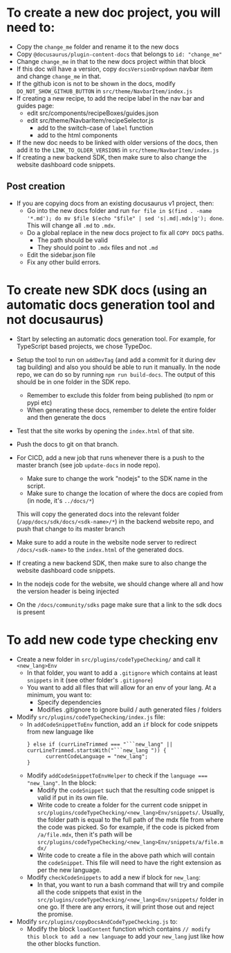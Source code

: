 # To create a new doc project, you will need to:
- Copy the `change_me` folder and rename it to the new docs
- Copy `@docusaurus/plugin-content-docs` that belongs to `id: "change_me"`
- Change `change_me` in that to the new docs project within that block
- If this doc will have a version, copy `docsVersionDropdown` navbar item and change `change_me` in that.
- If the github icon is not to be shown in the docs, modify `DO_NOT_SHOW_GITHUB_BUTTON` in `src/theme/NavbarItem/index.js`
- If creating a new recipe, to add the recipe label in the nav bar and guides page: 
   - edit src/components/recipeBoxes/guides.json
   - edit src/theme/NavbarItem/recipeSelector.js
      - add to the switch-case of `label` function
      - add to the html components
- If the new doc needs to be linked with older versions of the docs, then add it to the `LINK_TO_OLDER_VERSIONS` in `src/theme/NavbarItem/index.js`
- If creating a new backend SDK, then make sure to also change the website dashboard code snippets.

## Post creation
- If you are copying docs from an existing docusaurus v1 project, then:
   - Go into the new docs folder and run `for file in $(find . -name '*.md'); do mv $file $(echo "$file" | sed 's|.md|.mdx|g'); done`. This will change all `.md` to `.mdx`.
   - Do a global replace in the new docs project to fix all `COPY DOCS` paths.
      - The path should be valid
      - They should point to `.mdx` files and not `.md`
   - Edit the sidebar.json file
   - Fix any other build errors.


# To create new SDK docs (using an automatic docs generation tool and not docusaurus)
- Start by selecting an automatic docs generation tool. For example, for TypeScript based projects, we chose TypeDoc.
- Setup the tool to run on `addDevTag` (and add a commit for it during dev tag building) and also you should be able to run it manually. In the node repo, we can do so by running `npm run build-docs`. The output of this should be in one folder in the SDK repo.
   - Remember to exclude this folder from being published (to npm or pypi etc)
   - When generating these docs, remember to delete the entire folder and then generate the docs
- Test that the site works by opening the `index.html` of that site.
- Push the docs to git on that branch.
- For CICD, add a new job that runs whenever there is a push to the master branch (see job `update-docs` in node repo).
   - Make sure to change the work "nodejs" to the SDK name in the script.
   - Make sure to change the location of where the docs are copied from (in node, it's `../docs/*`)

   This will copy the generated docs into the relevant folder (`/app/docs/sdk/docs/<sdk-name>/*`) in the backend website repo, and push that change to its master branch
- Make sure to add a route in the website node server to redirect `/docs/<sdk-name>` to the `index.html` of the generated docs.
- If creating a new backend SDK, then make sure to also change the website dashboard code snippets.
- In the nodejs code for the website, we should change where all and how the version header is being injected
- On the `/docs/community/sdks` page make sure that a link to the sdk docs is present

# To add new code type checking env
- Create a new folder in `src/plugins/codeTypeChecking/` and call it `<new_lang>Env`
   - In that folder, you want to add a `.gitignore` which contains at least `snippets` in it (see other folder's `.gitignore`)
   - You want to add all files that will allow for an env of your lang. At a minimum, you want to:
      - Specify dependencies
      - Modifies .gitignore to ignore build / auth generated files / folders
- Modify `src/plugins/codeTypeChecking/index.js` file:
   - In `addCodeSnippetToEnv` function, add an `if` block for code snippets from new language like
      ```
      } else if (currLineTrimmed === "```new_lang" || currLineTrimmed.startsWith("```new_lang ")) {
            currentCodeLanguage = "new_lang";
      }
      ```
   - Modify `addCodeSnippetToEnvHelper` to check if the `language === "new_lang"`. In the block:
      - Modify the `codeSnippet` such that the resulting code snippet is valid if put in its own file.
      - Write code to create a folder for the current code snippet in `src/plugins/codeTypeChecking/<new_lang>Env/snippets/`. Usually, the folder path is equal to the full path of the mdx file from where the code was picked. So for example, if the code is picked from `/a/file.mdx`, then it's path will be `src/plugins/codeTypeChecking/<new_lang>Env/snippets/a/file.mdx/`
      - Write code to create a file in the above path which will contain the `codeSnippet`. This file will need to have the right extension as per the new language.
   - Modify `checkCodeSnippets` to add a new if block for `new_lang`:
      - In that, you want to run a bash command that will try and compile all the code snippets that exist in the `src/plugins/codeTypeChecking/<new_lang>Env/snippets/` folder in one go. If there are any errors, it will print those out and reject the promise.
- Modify `src/plugins/copyDocsAndCodeTypeChecking.js` to:
   - Modify the block `loadContent` function which contains `// modify this block to add a new language` to add your `new_lang` just like how the other blocks function.